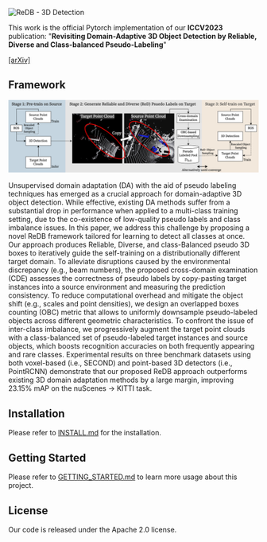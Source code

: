 
![ReDB - 3D Detection](https://user-images.githubusercontent.com/17021756/224210342-785cce82-bc75-415a-b29f-34ff39b0108f.png)


This work is the official Pytorch implementation of our **ICCV2023** publication: "**Revisiting Domain-Adaptive 3D Object Detection by Reliable, Diverse and Class-balanced Pseudo-Labeling**"

[[arXiv]](https://arxiv.org/abs/2307.07944)

## Framework
![img.png](docs/framework.png)

Unsupervised domain adaptation (DA) with the aid of pseudo labeling techniques has emerged as a crucial approach for domain-adaptive 3D object detection. While effective, existing DA methods suffer from a substantial drop in performance when applied to a multi-class training setting, due to the co-existence of low-quality pseudo labels and class imbalance issues. In this paper, we address this challenge by proposing a novel ReDB framework tailored for learning to detect all classes at once. Our approach produces Reliable, Diverse, and class-Balanced pseudo 3D boxes to iteratively guide the self-training on a distributionally different target domain. To alleviate disruptions caused by the environmental discrepancy (e.g., beam numbers), the proposed cross-domain examination (CDE) assesses the correctness of pseudo labels by copy-pasting target instances into a source environment and measuring the prediction consistency. To reduce computational overhead and mitigate the object shift (e.g., scales and point densities), we design an overlapped boxes counting (OBC) metric that allows to uniformly downsample pseudo-labeled objects across different geometric characteristics. To confront the issue of inter-class imbalance, we progressively augment the target point clouds with a class-balanced set of pseudo-labeled target instances and source objects, which boosts recognition accuracies on both frequently appearing and rare classes. Experimental results on three benchmark datasets using both voxel-based (i.e., SECOND) and point-based 3D detectors (i.e., PointRCNN) demonstrate that our proposed ReDB approach outperforms existing 3D domain adaptation methods by a large margin, improving 23.15% mAP on the nuScenes → KITTI task.
## Installation

Please refer to [INSTALL.md](docs/INSTALL.md) for the installation.

## Getting Started

Please refer to [GETTING_STARTED.md](docs/GETTING_STARTED.md) to learn more usage about this project.

## License

Our code is released under the Apache 2.0 license.

